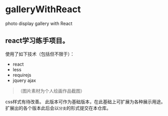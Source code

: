 # galleryWithReact
photo display gallery with React


## react学习练手项目。
使用了如下技术（包括但不限于）：
- react
- less
- requirejs
- jquery ajax

> （图片素材为个人绘画作品截图）

css样式有待改善。
此版本可作为基础版本，在此基础上可扩展为各种展示用途。
扩展出的各个版本此后会以`分支`的形式提交在本仓库。
